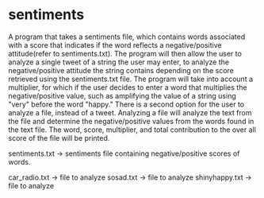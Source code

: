 # sentiments
A program that takes a sentiments file, which contains words associated with a score that indicates if the word reflects a negative/positive attitude(refer to sentiments.txt). The program will then allow the user to analyze a single tweet of a string the user may enter, to analyze the negative/positive attitude the string contains depending on the score retrieved using the sentiments.txt file. The program will take into account a multiplier, for which if the user decides to enter a word that multiplies the negative/positive value, such as amplifying the value of a string using "very" before the word "happy." There is a second option for the user to analyze a file, instead of a tweet. Analyzing a file will analyze the text from the file and determine the negative/positive values from the words found in the text file. The word, score, multiplier, and total contribution to the over all score of the file will be printed.

sentiments.txt -> sentiments file containing negative/positive scores of words.

car_radio.txt  -> file to analyze
sosad.txt -> file to analyze
shinyhappy.txt -> file to analyze
